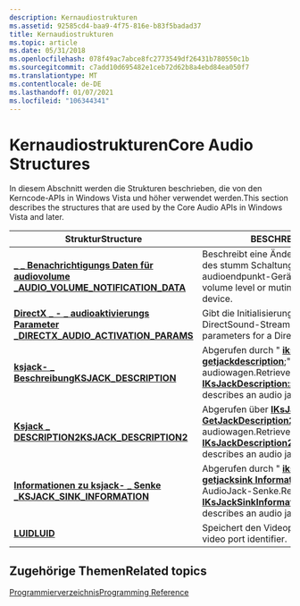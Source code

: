```yaml
---
description: Kernaudiostrukturen
ms.assetid: 92585cd4-baa9-4f75-816e-b83f5badad37
title: Kernaudiostrukturen
ms.topic: article
ms.date: 05/31/2018
ms.openlocfilehash: 078f49ac7abce8fc2773549df26431b780550c1b
ms.sourcegitcommit: c7add10d695482e1ceb72d62b8a4ebd84ea050f7
ms.translationtype: MT
ms.contentlocale: de-DE
ms.lasthandoff: 01/07/2021
ms.locfileid: "106344341"
---
```

# <a name="core-audio-structures"></a><span data-ttu-id="4d685-103">Kernaudiostrukturen</span><span class="sxs-lookup"><span data-stu-id="4d685-103">Core Audio Structures</span></span>

<span data-ttu-id="4d685-104">In diesem Abschnitt werden die Strukturen beschrieben, die von den Kerncode-APIs in Windows Vista und höher verwendet werden.</span><span class="sxs-lookup"><span data-stu-id="4d685-104">This section describes the structures that are used by the Core Audio APIs in Windows Vista and later.</span></span>



| <span data-ttu-id="4d685-105">Struktur</span><span class="sxs-lookup"><span data-stu-id="4d685-105">Structure</span></span>                                                                     | <span data-ttu-id="4d685-106">BESCHREIBUNG</span><span class="sxs-lookup"><span data-stu-id="4d685-106">Description</span></span>                                                                                                                                                         |
|-------------------------------------------------------------------------------|---------------------------------------------------------------------------------------------------------------------------------------------------------------------|
| [<span data-ttu-id="4d685-107">**\_ \_ Benachrichtigungs Daten für audiovolume \_**</span><span class="sxs-lookup"><span data-stu-id="4d685-107">**AUDIO\_VOLUME\_NOTIFICATION\_DATA**</span></span>](/windows/desktop/api/Endpointvolume/ns-endpointvolume-audio_volume_notification_data)   | <span data-ttu-id="4d685-108">Beschreibt eine Änderung der Volumeebene oder des stumm Schaltung-Zustands eines audioendpunkt-Geräts.</span><span class="sxs-lookup"><span data-stu-id="4d685-108">Describes a change in the volume level or muting state of an audio endpoint device.</span></span>                                                                                 |
| [<span data-ttu-id="4d685-109">**DirectX \_ - \_ audioaktivierungs Parameter \_**</span><span class="sxs-lookup"><span data-stu-id="4d685-109">**DIRECTX\_AUDIO\_ACTIVATION\_PARAMS**</span></span>](/windows/win32/api/mmdeviceapi/ns-mmdeviceapi-directx_audio_activation_params) | <span data-ttu-id="4d685-110">Gibt die Initialisierungs Parameter für einen DirectSound-Stream an.</span><span class="sxs-lookup"><span data-stu-id="4d685-110">Specifies the initialization parameters for a DirectSound stream.</span></span>                                                                                                   |
| [<span data-ttu-id="4d685-111">**ksjack- \_ Beschreibung**</span><span class="sxs-lookup"><span data-stu-id="4d685-111">**KSJACK\_DESCRIPTION**</span></span>](/windows/win32/api/devicetopology/ns-devicetopology-ksjack_description)                             | <span data-ttu-id="4d685-112">Abgerufen durch " [**iksjackdescription:: getjackdescription**](/windows/desktop/api/Devicetopology/nf-devicetopology-iksjackdescription-getjackdescription);" Beschreibt einen audiowagen.</span><span class="sxs-lookup"><span data-stu-id="4d685-112">Retrieved through [**IKsJackDescription::GetJackDescription**](/windows/desktop/api/Devicetopology/nf-devicetopology-iksjackdescription-getjackdescription); describes an audio jack.</span></span>                                 |
| [<span data-ttu-id="4d685-113">**Ksjack \_ DESCRIPTION2**</span><span class="sxs-lookup"><span data-stu-id="4d685-113">**KSJACK\_DESCRIPTION2**</span></span>](/windows/desktop/api/Devicetopology/ns-devicetopology-ksjack_description2)<br/>                | <span data-ttu-id="4d685-114">Abgerufen über [**IKsJackDescription2:: GetJackDescription2**](/windows/desktop/api/Devicetopology/nf-devicetopology-iksjackdescription2-getjackdescription2); Beschreibt einen audiowagen.</span><span class="sxs-lookup"><span data-stu-id="4d685-114">Retrieved through [**IKsJackDescription2::GetJackDescription2**](/windows/desktop/api/Devicetopology/nf-devicetopology-iksjackdescription2-getjackdescription2); describes an audio jack.</span></span> <br/>                 |
| [<span data-ttu-id="4d685-115">**Informationen zu ksjack- \_ Senke \_**</span><span class="sxs-lookup"><span data-stu-id="4d685-115">**KSJACK\_SINK\_INFORMATION**</span></span>](/windows/desktop/api/Devicetopology/ns-devicetopology-ksjack_sink_information)<br/>       | <span data-ttu-id="4d685-116">Abgerufen durch " [**iksjacksink Information:: getjacksink Information**](/windows/desktop/api/Devicetopology/nf-devicetopology-iksjacksinkinformation-getjacksinkinformation);" Beschreibt eine AudioJack-Senke.</span><span class="sxs-lookup"><span data-stu-id="4d685-116">Retrieved through [**IKsJackSinkInformation::GetJackSinkInformation**](/windows/desktop/api/Devicetopology/nf-devicetopology-iksjacksinkinformation-getjacksinkinformation); describes an audio jack sink.</span></span><br/> |
| [<span data-ttu-id="4d685-117">**LUID**</span><span class="sxs-lookup"><span data-stu-id="4d685-117">**LUID**</span></span>](/windows/desktop/api/Devicetopology/ns-devicetopology-luid)<br/>                                               | <span data-ttu-id="4d685-118">Speichert den Videoport Bezeichner.</span><span class="sxs-lookup"><span data-stu-id="4d685-118">Stores the video port identifier.</span></span><br/>                                                                                                                        |



 

## <a name="related-topics"></a><span data-ttu-id="4d685-119">Zugehörige Themen</span><span class="sxs-lookup"><span data-stu-id="4d685-119">Related topics</span></span>

<dl> <dt>

[<span data-ttu-id="4d685-120">Programmierverzeichnis</span><span class="sxs-lookup"><span data-stu-id="4d685-120">Programming Reference</span></span>](programming-reference.md)
</dt> </dl>

 

 




